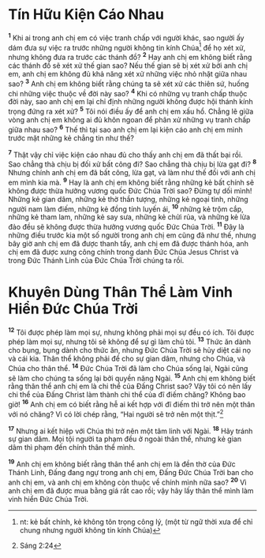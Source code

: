 # Tín Hữu Kiện Cáo Nhau
<sup><b>1</b></sup> Khi ai trong anh chị em có việc tranh chấp với người khác, sao người ấy dám đưa sự việc ra trước những người không tin kính Chúa[^1-7b013908-54b1-442d-ad2f-06b599b237c2] để họ xét xử, nhưng không đưa ra trước các thánh đồ? <sup><b>2</b></sup> Hay anh chị em không biết rằng các thánh đồ sẽ xét xử thế gian sao? Nếu thế gian sẽ bị xét xử bởi anh chị em, anh chị em không đủ khả năng xét xử những việc nhỏ nhặt giữa nhau sao? <sup><b>3</b></sup> Anh chị em không biết rằng chúng ta sẽ xét xử các thiên sứ, huống chi những việc thuộc về đời này sao? <sup><b>4</b></sup> Khi có những vụ tranh chấp thuộc đời này, sao anh chị em lại chỉ định những người không được hội thánh kính trọng đứng ra xét xử? <sup><b>5</b></sup> Tôi nói điều ấy để anh chị em xấu hổ. Chẳng lẽ giữa vòng anh chị em không ai đủ khôn ngoan để phân xử những vụ tranh chấp giữa nhau sao? <sup><b>6</b></sup> Thế thì tại sao anh chị em lại kiện cáo anh chị em mình trước mặt những kẻ chẳng tin như thế?

<sup><b>7</b></sup> Thật vậy chỉ việc kiện cáo nhau đủ cho thấy anh chị em đã thất bại rồi. Sao chẳng thà chịu bị đối xử bất công đi? Sao chẳng thà chịu bị lừa gạt đi? <sup><b>8</b></sup> Nhưng chính anh chị em đã bất công, lừa gạt, và làm như thế đối với anh chị em mình kia mà. <sup><b>9</b></sup> Hay là anh chị em không biết rằng những kẻ bất chính sẽ không được thừa hưởng vương quốc Đức Chúa Trời sao? Đừng tự dối mình! Những kẻ gian dâm, những kẻ thờ thần tượng, những kẻ ngoại tình, những người nam làm điếm, những kẻ đồng tính luyến ái, <sup><b>10</b></sup> những kẻ trộm cắp, những kẻ tham lam, những kẻ say sưa, những kẻ chửi rủa, và những kẻ lừa đảo đều sẽ không được thừa hưởng vương quốc Đức Chúa Trời. <sup><b>11</b></sup> Đây là những điều trước kia một số người trong anh chị em cũng đã như thế, nhưng bây giờ anh chị em đã được thanh tẩy, anh chị em đã được thánh hóa, anh chị em đã được xưng công chính trong danh Đức Chúa Jesus Christ và trong Đức Thánh Linh của Đức Chúa Trời chúng ta rồi.

# Khuyên Dùng Thân Thể Làm Vinh Hiển Đức Chúa Trời
<sup><b>12</b></sup> Tôi được phép làm mọi sự, nhưng không phải mọi sự đều có ích. Tôi được phép làm mọi sự, nhưng tôi sẽ không để sự gì làm chủ tôi. <sup><b>13</b></sup> Thức ăn dành cho bụng, bụng dành cho thức ăn, nhưng Đức Chúa Trời sẽ hủy diệt cái nọ và cái kia. Thân thể không phải để cho sự gian dâm, nhưng cho Chúa, và Chúa cho thân thể. <sup><b>14</b></sup> Đức Chúa Trời đã làm cho Chúa sống lại, Ngài cũng sẽ làm cho chúng ta sống lại bởi quyền năng Ngài. <sup><b>15</b></sup> Anh chị em không biết rằng thân thể anh chị em là chi thể của Đấng Christ sao? Vậy tôi có nên lấy chi thể của Đấng Christ làm thành chi thể của đĩ điếm chăng? Không bao giờ! <sup><b>16</b></sup> Anh chị em có biết rằng hễ ai kết hợp với đĩ điếm thì trở nên một thân với nó chăng? Vì có lời chép rằng, “Hai người sẽ trở nên một thịt.”[^2-7b013908-54b1-442d-ad2f-06b599b237c2]

<sup><b>17</b></sup> Nhưng ai kết hiệp với Chúa thì trở nên một tâm linh với Ngài. <sup><b>18</b></sup> Hãy tránh sự gian dâm. Mọi tội người ta phạm đều ở ngoài thân thể, nhưng kẻ gian dâm thì phạm đến chính thân thể mình.

<sup><b>19</b></sup> Anh chị em không biết rằng thân thể anh chị em là đền thờ của Đức Thánh Linh, Đấng đang ngự trong anh chị em, Đấng Đức Chúa Trời ban cho anh chị em, và anh chị em không còn thuộc về chính mình nữa sao? <sup><b>20</b></sup> Vì anh chị em đã được mua bằng giá rất cao rồi; vậy hãy lấy thân thể mình làm vinh hiển Đức Chúa Trời.

[^1-7b013908-54b1-442d-ad2f-06b599b237c2]: nt: kẻ bất chính, kẻ không tôn trọng công lý, (một từ ngữ thời xưa để chỉ chung nhưng người không tin kính Chúa)
[^2-7b013908-54b1-442d-ad2f-06b599b237c2]: Sáng 2:24